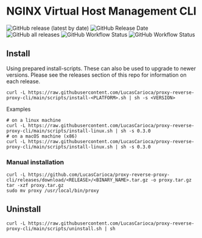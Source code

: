 # NGINX Virtual Host Management CLI
![GitHub release (latest by date)](https://img.shields.io/github/v/release/LucasCarioca/nginx-virtual-host-cli)
![GitHub Release Date](https://img.shields.io/github/release-date/LucasCarioca/nginx-virtual-host-cli)
![GitHub all releases](https://img.shields.io/github/downloads/LucasCarioca/nginx-virtual-host-cli/total)
![GitHub Workflow Status](https://img.shields.io/github/workflow/status/LucasCarioca/nginx-virtual-host-cli/Release?label=release)
![GitHub Workflow Status](https://img.shields.io/github/workflow/status/LucasCarioca/nginx-virtual-host-cli/CI?label=release)
## Install
Using prepared install-scripts. These can also be used to upgrade to newer versions. Please see the releases section of this repo for information on each release.
```shell
curl -L https://raw.githubusercontent.com/LucasCarioca/proxy-reverse-proxy-cli/main/scripts/install-<PLATFORM>.sh | sh -s <VERSION>
```
Examples 
```shell
# on a linux machine
curl -L https://raw.githubusercontent.com/LucasCarioca/proxy-reverse-proxy-cli/main/scripts/install-linux.sh | sh -s 0.3.0
# on a macOS machine (x86)
curl -L https://raw.githubusercontent.com/LucasCarioca/proxy-reverse-proxy-cli/main/scripts/install-linux.sh | sh -s 0.3.0
```

### Manual installation
```shell
curl -L https://github.com/LucasCarioca/proxy-reverse-proxy-cli/releases/download/<RELEASE>/<BINARY_NAME>.tar.gz -o proxy.tar.gz
tar -xzf proxy.tar.gz
sudo mv proxy /usr/local/bin/proxy
```

## Uninstall 
```shell
curl -L https://raw.githubusercontent.com/LucasCarioca/proxy-reverse-proxy-cli/main/scripts/uninstall.sh | sh
```




